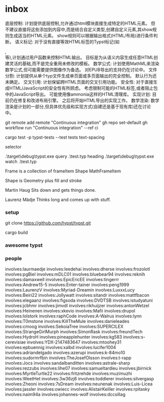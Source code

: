 # inbox

底层控制:
计划提供底层控制,允许通过html模块直接生成特定的HTML元素。
但不建议直接将这些添加到内容中,而是结合自定义类型,创建自定义元素,其show规则生成适当的HTML元素。
show规则可以根据输出格式(HTML/布局)进行条件判断。
语义标记:
对于没有直接等效HTML标签的Typst标记(如<article>, <aside>等),计划通过用户函数来控制HTML输出。
目标是为从语义内容生成任意HTML创建灵活的基础,而不是完全重用未修改的模板。
数学公式:
计划使用MathML来渲染数学公式,但可能需要提供图像作为备选。
对EPUB导出的支持仍在讨论中。
文件分割:
计划提供从单个typ文件生成单页面或多页面输出的完全控制。
默认行为还未确定。
交叉引用:
计划保留跨HTML页面的交叉引用功能。
安全性:
对于直接生成HTML/JavaScript的安全性有所顾虑。
考虑限制可能的HTML标签,或者阻止包中的JavaScript导出。
可能使用像ammonia这样的HTML清理库。
实现计划:
目前仍在修复和改进布局引擎。
之后将开始HTML导出的实现工作。
数学渲染:
数学渲染是计划的一部分,但具体优先级和实现方式(自建还是基于现有库)还在讨论中。

git remote add remote "Continuous integration"
gh repo set-default 
gh workflow run "Continuous integration" --ref ci

cargo test -p typst-tests --test tests text-spacing

selector

.\target\debug\typst.exe query .\test.typ heading
.\target\debug\typst.exe watch .\test.typ

Frame is a collection of frameItem
Shape MathFrameItem

Shape is Geometry plus fill and stroke



Martin Haug
Sits down and gets things done.

Laurenz Mädje
Thinks long and comes up with stuff.


# setup

git clone https://github.com/typst/typst.git

cargo build

# awesome typst


# people

involves:laurmaedje
involves:leedehai
involves:dherse
involves:frozolotl
involves:pgBiel
involves:mDLC01
involves:bluebear94
involves:reknih
involves:damaxwell
involves:EpicEricEE
involves:tingerrr
involves:Andrew15-5
involves:Enter-tainer
involves:peng1999
involves:LaurenzV
involves:Myriad-Dreamin
involves:LuxxxLucy
involves:Beiri22
involves:Jollywatt
involves:sitandr
involves:mattfbacon
involves:elegaanz
involves:figsoda
involves:DVDTSB
involves:istudyatuni
involves:jcbhmr
involves:jimvdl
involves:rikhuijzer
involves:antonWetzel
involves:Heinenen
involves:xkevio
involves:Mafii
involves:drupol
involves:lolstork
involves:raphCode
involves:A-Walrus
involves:lynn
involves:T0mstone
involves:KillTheMule
involves:danieleades
involves:cmoog
involves:SekoiaTree
involves:SUPERCILEX
involves:StrangeGirlMurph
involves:SimonRask
involves:freundTech
involves:HydroH
involves:pineapplehunter
involves:kg583
involves:s-cerevisiae
involves:YDX-2147483647
involves:mtoohey31
involves:epbuennig
involves:xalbd
involves:lucifer1004
involves:adriandelgado
involves:azerupi
involves:k-84mo10
involves:sudormrfbin
involves:TheJosefOlsson
involves:t-rapp
involves:Jocs
involves:sandalbanditten
involves:astrale-sharp
involves:rezzubs
involves:lihe07
involves:samueltardieu
involves:jbirnick
involves:MyrtleTurtle22
involves:fritzrehde
involves:muzimuzhi
involves:WeetHet
involves:3w36zj6
involves:toddlerer
involves:silvergasp
involves:Zheoni
involves:7sDream
involves:neunenak
involves:Luis-Licea
involves:jassler
involves:owiecc
involves:AlistairKeiller
involves:rpitasky
involves:naim94a
involves:johannes-wolf
involves:dccsillag
